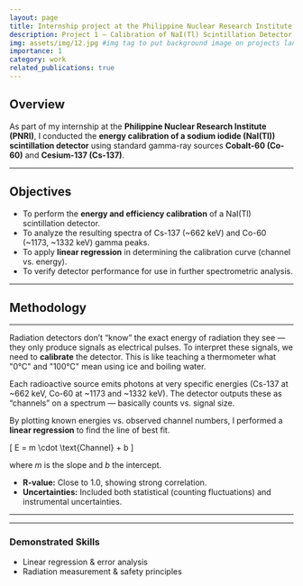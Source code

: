 ```yaml
---
layout: page
title: Internship project at the Philippine Nuclear Research Institute
description: Project 1 – Calibration of NaI(Tl) Scintillation Detector
img: assets/img/12.jpg #img tag to put background image on projects landing page
importance: 1
category: work
related_publications: true
---
```


## Overview
As part of my internship at the **Philippine Nuclear Research Institute (PNRI)**, I conducted the **energy calibration of a sodium iodide (NaI(Tl)) scintillation detector** using standard gamma-ray sources **Cobalt-60 (Co-60)** and **Cesium-137 (Cs-137)**. 

---

## Objectives  
- To perform the **energy and efficiency calibration** of a NaI(Tl) scintillation detector.  
- To analyze the resulting spectra of Cs-137 (~662 keV) and Co-60 (~1173, ~1332 keV) gamma peaks.  
- To apply **linear regression** in determining the calibration curve (channel vs. energy).  
- To verify detector performance for use in further spectrometric analysis.  

---
## Methodology  
<!---
<div class="row">
    <div class="col-sm mt-3 mt-md-0">
        {% include figure.liquid loading="eager" path="assets/img/cs137_spectrum.jpg" title="Cs-137 Spectrum" class="img-fluid rounded z-depth-1" %}
    </div>
    <div class="col-sm mt-3 mt-md-0">
        {% include figure.liquid loading="eager" path="assets/img/co60_spectrum.jpg" title="Co-60 Spectrum" class="img-fluid rounded z-depth-1" %}
    </div>
</div>
<div class="caption">
    Measured spectra from Cs-137 (left) and Co-60 (right) sources, used in detector calibration.
</div>--->

---

Radiation detectors don’t “know” the exact energy of radiation they see — they only produce signals as electrical pulses. To interpret these signals, we need to **calibrate** the detector. This is like teaching a thermometer what "0°C" and "100°C" mean using ice and boiling water.  

Each radioactive source emits photons at very specific energies (Cs-137 at ~662 keV, Co-60 at ~1173 and ~1332 keV). The detector outputs these as “channels” on a spectrum — basically counts vs. signal size.

By plotting known energies vs. observed channel numbers, I performed a **linear regression** to find the line of best fit.

\[
E = m \cdot \text{Channel} + b
\]

where *m* is the slope and *b* the intercept.

- **R-value:** Close to 1.0, showing strong correlation.  
- **Uncertainties:** Included both statistical (counting fluctuations) and instrumental uncertainties.  

---

<!--- ### ✅ Key Results  
- Calibration curve successfully established.  
- Detector can now be used to identify **unknown radioactive sources** by their energy peaks.  --->

---

### Demonstrated Skills
- Linear regression & error analysis  
- Radiation measurement & safety principles  
